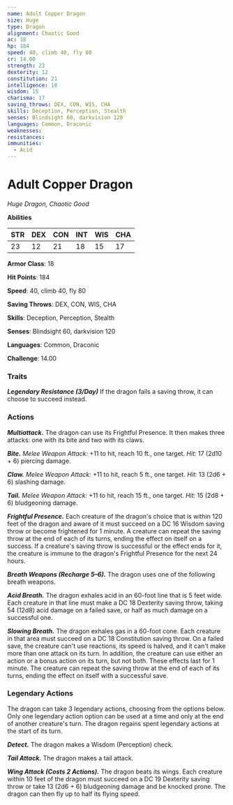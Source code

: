 ```yaml
---
name: Adult Copper Dragon
size: Huge
type: Dragon
alignment: Chaotic Good
ac: 18
hp: 184
speed: 40, climb 40, fly 80
cr: 14.00
strength: 23
dexterity: 12
constitution: 21
intelligence: 18
wisdom: 15
charisma: 17
saving_throws: DEX, CON, WIS, CHA
skills: Deception, Perception, Stealth
senses: Blindsight 60, darkvision 120
languages: Common, Draconic
weaknesses:
resistances:
immunities:
  - Acid
---
```


# Adult Copper Dragon

*Huge Dragon, Chaotic Good*

**Abilities**

| STR | DEX | CON | INT | WIS | CHA |
| --- | --- | --- | --- | --- | --- |
| 23 | 12 | 21 | 18 | 15 | 17 |

**Armor Class**: 18

**Hit Points**: 184

**Speed**: 40, climb 40, fly 80

**Saving Throws**: DEX, CON, WIS, CHA

**Skills**: Deception, Perception, Stealth

**Senses**: Blindsight 60, darkvision 120

**Languages**: Common, Draconic

**Challenge**: 14.00


### Traits
***Legendary Resistance (3/Day)*** If the dragon fails a saving throw, it can choose to succeed instead.

### Actions
***Multiattack.*** The dragon can use its Frightful Presence. It then makes three attacks: one with its bite and two with its claws. 

***Bite.*** *Melee Weapon Attack:* +11 to hit, reach 10 ft., one target. *Hit:* 17 (2d10 + 6) piercing damage. 

***Claw.*** *Melee Weapon Attack:* +11 to hit, reach 5 ft., one target. *Hit:* 13 (2d6 + 6) slashing damage. 

***Tail.*** *Melee Weapon Attack:* +11 to hit, reach 15 ft., one target. *Hit:* 15 (2d8 + 6) bludgeoning damage. 

***Frightful Presence.*** Each creature of the dragon's choice that is within 120 feet of the dragon and aware of it must succeed on a DC 16 Wisdom saving throw or become frightened for 1 minute. A creature can repeat the saving throw at the end of each of its turns, ending the effect on itself on a success. If a creature's saving throw is successful or the effect ends for it, the creature is immune to the dragon's Frightful Presence for the next 24 hours. 

***Breath Weapons (Recharge 5–6).*** The dragon uses one of the following breath weapons. 

***Acid Breath.*** The dragon exhales acid in an 60-foot line that is 5 feet wide. Each creature in that line must make a DC 18 Dexterity saving throw, taking 54 (12d8) acid damage on a failed save, or half as much damage on a successful one. 

***Slowing Breath.*** The dragon exhales gas in a 60-foot cone. Each creature in that area must succeed on a DC 18 Constitution saving throw. On a failed save, the creature can't use reactions, its speed is halved, and it can't make more than one attack on its turn. In addition, the creature can use either an action or a bonus action on its turn, but not both. These effects last for 1 minute. The creature can repeat the saving throw at the end of each of its turns, ending the effect on itself with a successful save.

### Legendary Actions
The dragon can take 3 legendary actions, choosing from the options below. Only one legendary action option can be used at a time and only at the end of another creature's turn. The dragon regains spent legendary actions at the start of its turn. 

***Detect.*** The dragon makes a Wisdom (Perception) check. 

***Tail Attack.*** The dragon makes a tail attack. 

***Wing Attack (Costs 2 Actions).*** The dragon beats its wings. Each creature within 10 feet of the dragon must succeed on a DC 19 Dexterity saving throw or take 13 (2d6 + 6) bludgeoning damage and be knocked prone. The dragon can then fly up to half its flying speed.
